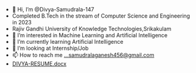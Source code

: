 - 👋 Hi, I’m @Divya-Samudrala-147
- Completed B.Tech in the stream of Computer Science and Engineering in 2023
- Rajiv Gandhi University of Knowledge Technologies,Srikakulam
- 👀 I’m interested in Machine Learning and Artificial Intelligence
- 🌱 I’m currently learning Artificial Intelligence
- 💞️ I’m looking at Internship/Job
- 📫 How to reach me ...samudralaganesh456@gmail.com
- [DIVYA-RESUME.docx](https://github.com/Divya-Samudrala-147/Divya-Samudrala-147/files/9844976/DIVYA-RESUME.docx)


<!---
Divya-Samudrala-147/Divya-Samudrala-147 is a ✨ special ✨ repository because its `README.md` (this file) appears on your GitHub profile.
You can click the Preview link to take a look at your changes.
--->
